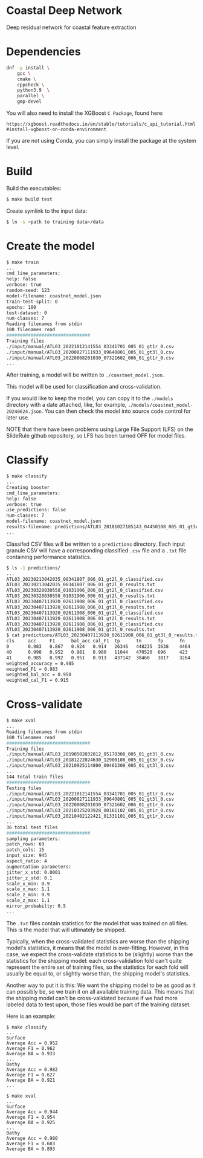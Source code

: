 # Coastal Deep Network

Deep residual network for coastal feature extraction

# Dependencies

``` bash
dnf -y install \
    gcc \
    cmake \
    cppcheck \
    python3.9  \
    parallel \
    gmp-devel
```

You will also need to install the XGBoost `C Package`, found here:

`https://xgboost.readthedocs.io/en/stable/tutorials/c_api_tutorial.html#install-xgboost-on-conda-environment`

If you are not using Conda, you can simply install the package at the
system level.

# Build

Build the executables:

``` bash
$ make build test
```

Create symlink to the input data:

``` bash
$ ln -s <path to training data>/data
```

# Create the model

``` bash
$ make train
...
cmd_line_parameters:
help: false
verbose: true
random-seed: 123
model-filename: coastnet_model.json
train-test-split: 0
epochs: 100
test-dataset: 0
num-classes: 7
Reading filenames from stdin
180 filenames read
###############################
Training files
./input/manual/ATL03_20221012141554_03341701_005_01_gt1r_0.csv
./input/manual/ATL03_20200827111933_09640801_005_01_gt3l_0.csv
./input/manual/ATL03_20220808201030_07321602_006_01_gt1r_0.csv
...
```

After training, a model will be written to `./coastnet_model.json`.

This model will be used for classification and cross-validation.

If you would like to keep the model, you can copy it to the `./models`
directory with a date attached, like, for example,
`./models/coastnet_model-20240624.json`. You can then check the model
into source code control for later use.

NOTE that there have been problems using Large File Support (LFS) on
the SlideRule github repository, so LFS has been turned OFF for model
files.

# Classify

``` bash
$ make classify
...
Creating booster
cmd_line_parameters:
help: false
verbose: true
use_predictions: false
num-classes: 7
model-filename: coastnet_model.json
results-filename: predictions/ATL03_20181027185143_04450108_005_01_gt3r_0_results.txt
...
```

Classifed CSV files will be written to a `predictions` directory. Each
input granule CSV will have a corresponding classified `.csv` file and
a `.txt` file containing performance statistics.

``` bash
$ ls -1 predictions/
...
ATL03_20230213042035_08341807_006_01_gt2l_0_classified.csv
ATL03_20230213042035_08341807_006_01_gt2l_0_results.txt
ATL03_20230328030558_01031906_006_01_gt2l_0_classified.csv
ATL03_20230328030558_01031906_006_01_gt2l_0_results.txt
ATL03_20230407113920_02611908_006_01_gt1l_0_classified.csv
ATL03_20230407113920_02611908_006_01_gt1l_0_results.txt
ATL03_20230407113920_02611908_006_01_gt2l_0_classified.csv
ATL03_20230407113920_02611908_006_01_gt2l_0_results.txt
ATL03_20230407113920_02611908_006_01_gt3l_0_classified.csv
ATL03_20230407113920_02611908_006_01_gt3l_0_results.txt
$ cat predictions/ATL03_20230407113920_02611908_006_01_gt3l_0_results.txt
cls     acc     F1      bal_acc cal_F1  tp      tn      fp      fn      support total
0       0.983   0.867   0.924   0.914   26346   448235  3638    4464    30810   482683
40      0.998   0.952   0.981   0.980   11044   470520  696     423     11467   482683
41      0.985   0.992   0.951   0.913   437142  38460   3817    3264    440406  482683
weighted_accuracy = 0.985
weighted_F1 = 0.983
weighted_bal_acc = 0.950
weighted_cal_F1 = 0.915
```

# Cross-validate

``` bash
$ make xval
...
Reading filenames from stdin
180 filenames read
###############################
Training files
./input/manual/ATL03_20190502032012_05170308_005_01_gt3l_0.csv
./input/manual/ATL03_20181222024630_12900108_005_01_gt3r_0.csv
./input/manual/ATL03_20210925114800_00461308_005_01_gt3l_0.csv
...
144 total train files
###############################
Testing files
./input/manual/ATL03_20221012141554_03341701_005_01_gt1r_0.csv
./input/manual/ATL03_20200827111933_09640801_005_01_gt3l_0.csv
./input/manual/ATL03_20220808201030_07321602_006_01_gt1r_0.csv
./input/manual/ATL03_20210325203928_00161102_005_01_gt1r_0.csv
./input/manual/ATL03_20210402122421_01331101_005_01_gt1r_0.csv
...
36 total test files
###############################
sampling parameters:
patch_rows: 63
patch_cols: 15
input_size: 945
aspect_ratio: 4
augmentation parameters:
jitter_x_std: 0.0001
jitter_z_std: 0.1
scale_x_min: 0.9
scale_x_max: 1.1
scale_z_min: 0.9
scale_z_max: 1.1
mirror_probabilty: 0.5
...
```

The `.txt` files contain statistics for the model that was trained on
all files. This is the model that will ultimately be shipped.

Typically, when the cross-validated statistics are worse than the
shipping model's statistics, it means that the model is over-fitting.
However, in this case, we expect the cross-validate statistics to be
(slightly) worse than the statistics for the shipping model: each
cross-validation fold can't quite represent the entire set of training
files, so the statistics for each fold will usually be equal to, or
slightly worse than, the shipping model's statistics.


Another way to put it is this: We want the shipping model to be as
good as it can possibly be, so we train it on all available training
data. This means that the shipping model can't be cross-validated
because if we had more labeled data to test upon, those
files would be part of the training dataset.

Here is an example:

```
$ make classify
...
Surface
Average Acc = 0.952
Average F1 = 0.962
Average BA = 0.933
...
Bathy
Average Acc = 0.982
Average F1 = 0.627
Average BA = 0.921
...

$ make xval
...
Surface
Average Acc = 0.944
Average F1 = 0.954
Average BA = 0.925
...
Bathy
Average Acc = 0.980
Average F1 = 0.603
Average BA = 0.893
```
